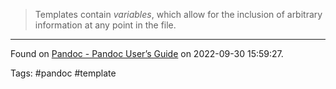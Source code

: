 > Templates contain _variables_, which allow for the inclusion of arbitrary information at any point in the file.

---
Found on [Pandoc - Pandoc User’s Guide](https://pandoc.org/MANUAL.html#templates) on 2022-09-30 15:59:27.

Tags: #pandoc #template